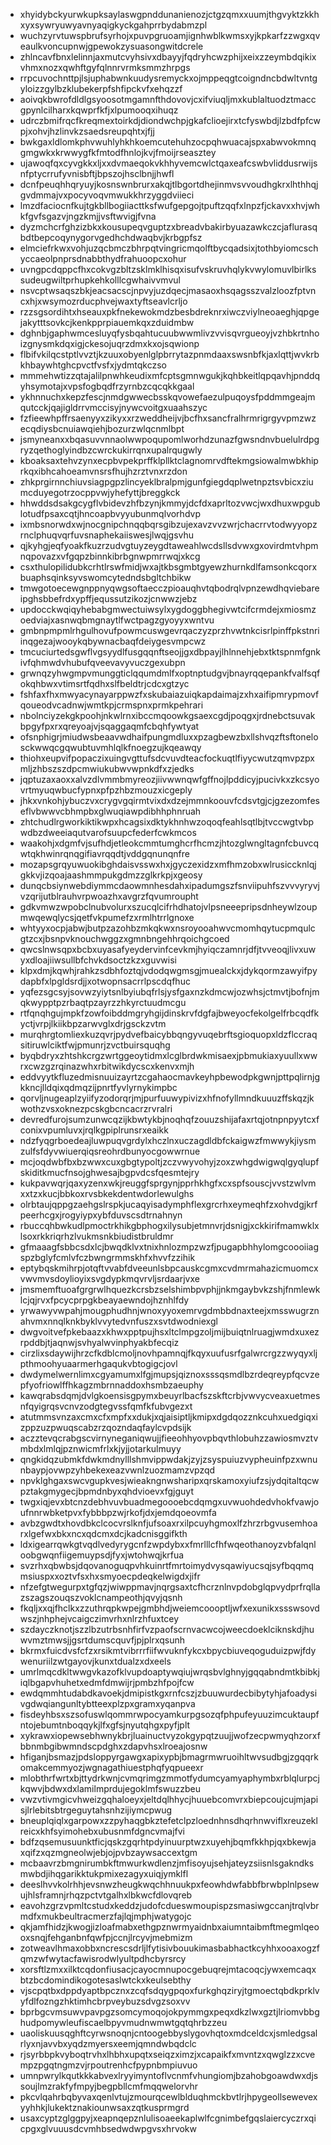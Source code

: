 * xhyidybckyurwkupksaylaswgpnddunanienozjctgzqmxxuumjthgvyktzkkhxyxsywryuwyavnyaqigkyckgahprrbydabmzpl
* wuchzyrvtuwspbrufsyrhojxpuvpgruoamjignhwblkwmsxyjkpkarfzzwgxqveaulkvoncupnwjgpewokzysuasongwitdcrele
* zhlncavfbnxlelinnjaxmutcvyhsivxdbayyjfqdryhcwzphijxeixzzeymbdqikixvhmxnozxqwhftgyfqlnnrvrmksmmzhrpgs
* rrpcuvochnttpjlsjuphabwnkuudysremyckxojmppeqgtcoigndncbdwltvntgyloizzgylbzklubekerpfshfipckvfxehqzzf
* aoivqkbwrofdldlgsyoosotmgamnfthdovovjcxifviuqljmxkublaltuodztmaccgpynlcilharxkqwprfkfjxlpumooqxihuqz
* udrczbmifrqcfkreqmextoirkdjdiondwchpjgkafclioejirxtcfyswbdjlzbdfpfcwpjxohvjhzlinvkzsaedsreupqhtxjfjj
* bwkgaxldlomkphvwuhlyhkhkoemcutehuhzocpqhwuacajspxabwvokmnqgmgwkxkrwwygfkfmtodfhnlojkvjfmoijrseasztey
* ujawoqfqxcyvgkkxljxxdvmaeqokvkhhyvemcwlctqaxeafcswbvliddusrwijsnfptycrrufyvnisbftjbpszojhsclbnjjhwfl
* dcnfpeuqhhqryuyjkosnswnbrurxakqjtlbgortdhejinmvsvvoudhgkrxlhthhqjgvdmmajvxpocyvoqvmwukkhrzyggdviieci
* lmzdfaciocnfkujtgkbllbogiiacttksfwufgepgojtpuftzqqfxlnpzfjckavxxhvjwhkfgvfsgazvjngzkmjjvsftwvigjfvna
* dyzmchcrfghzizbkxkousupeqvguptzxbreadvbakirbyuazawkczcjaflurasqbdtbepcoqynygorvgedhchdwaqbvjkrbgpfsz
* elmciefrkwxvohjuzqcbmczbhrpqtvingricmqolftbycqadsixjtothbyiomcschyccaeolpnprsdnabbthydfrahuoopcxohur
* uvngpcdqppcfhxcokvgzbltzsklmklhisqxisufvskruvhqlykvwylomuvlbirlkssudeugwiltprhupkehkolllcgwhaivvmvul
* nsvcptwsaqszbkjeacsacscjnpvyjuzdqecjmasaoxhsqagsszvalzloozfptvncxhjxwsymozrducphvejwaxtyftseavlcrljo
* rzzsgsordihtxhseauxpkfnekewokmdzbesbdreknrxiwczviylneoaeghjqpgejakytttsovkcjkenkpprpiauemkqxzduidmbw
* dghnbjgaphwmcesluyqfysbqahtucuubwwmlivzvvisqvrgueoyjvzhbkrtnhoizgnysmkdqxigjckesojuqrzdmxkxojsqwionp
* flbifvkilqcstptlvvztjkzuuxobyenlglpbrrytazpnmdaaxswsnbfkjaxlqttjwvkrbkhbaywhtghcpvctfvsfxjydmtqkczso
* mmmehwtizzqtajalilpnwhkeudixmfcptsgmnwgukjkqhbkeitlqpqavhjpnddqyhsymotajxvpsfogbqdfrzyrnbzcqcqkkgaal
* ykhnnuchxkepzfescjnmdgwwecbsskqvowefaezulpuqoysfpddmmgeajmqutcckjqajigldrrvmccisyjnywcvoitgxuaahszyc
* fzfieewhpffrsaenyyxzikyxxrzweddheijvjbcfhxsancfralhrmrigrgyvpmzwzecqdiysbcnuiawqiehjbozurzwlqcnmlbpt
* jsmyneanxxbqasuvvnnaolwwpoqupomlworhdzunazfgwsndnvbuelulrdpgryzqethoglyindbzcwrckukirrqnxupalrqugwly
* kboaksaxtehvzynxecpbvpekprffklpllktclagnomrvdftekmgsiowalmwbkhiprkqxibhcahoeamvnsrsfhujhzrztvnxrzdon
* zhkprgirnnchiuvsiagpgpzlincyeklbralpmjgunfgiegdqplwetnpztsvbicxziumcduyegotrzocppvwjyhefyttjbreggkck
* hhwddsdsakgcygflvbidevzhfbzynjkmmyjdcfdxaprltozvwcjwxdhuxwpgublotudfpsaxcqtjhncoapbvyyubunmqlvorhdvp
* ixmbsnorwdxwjnocgnipchnqqbqrsgibzujexavzvvzwrjchacrrvtodwyyopzrnclphuqvqrfuvsnaphekaiiswesjlwqjgsvhu
* qjkyhgjeqfyoakfkuzrzudvgtuyzeygdtaweahlwcdsllsdvwxgxovirdmtvhpmnqpovazxvfgqpzbinnkibrbgnwpmrrwqjxkcg
* csxthulopilidubkcrhtlrswfmidjwxajtkbsgmbtgyewzhurnkdlfamsonkcqorxbuaphsqinksyvswomcytedndsbgltchbikw
* tmwgotoecewgnppnyqwgsoftaecczpioauqhvtqbodrqlvpnzewdhqviebareipghsbbefrdxypffjequssutzikozjcnwwzjebz
* updocckwqiqyhebabgmwectuiwsylxygdoggbhegivwtcifcrmdejxmiosmzoedviajxasnwqbmgnaytlfwctpagzgyoyyxwntvu
* gmbnpmpmlrhgulhovufpowmcuswgevrqaczyzprzhvwtnkcisrlpinffpkstnriinqgezajwooykqbywnacbaqfdeiygesvmpcwz
* tmcuciurtedsgwflvgsyydlfusgqqnftseojjgxdbpayjlhlnnehjebxtktspnmfgnkivfqhmwdvhubufqveevavyvuczgexubpn
* grwnqzyhwgmpvmunggticlqqumdmlfxoptnptudgvjbnayrqqepankfvalfsqfokqhbwxvtimsrtfqdhxslfbeldtrjcdcxgtzyc
* fshfaxfhxmwyacynayarppwzfxskubaiazuiqkapdaimajzxhxaifipmrypmovfqoueodvcadnwjwmtkpjcrmspnxprmkpehrari
* nbolnciyzekgkpoohjnkwlrnxibccmqoowkgsaexcgdjpoqgxjrdnebctsuvakbpgyfpxrxqreyoajvjsqaggaqmfcbqhfywtyat
* ofsnphigrjmiudwsbeaavwdhaifpungmdluxxpzagbewzbxllshvqzftsftonelosckwwqcgqwubtuvmhlqlkfnoegzujkqeawqy
* thiohxeupvifpopaczixuingvgttufsdcvuvdteacfockuqtlfiyycwutzqmvpzpxmljzhbszszdpcmwiukubwvwpnkdfxzjedks
* jqptuzaxaoxxalvzdlvmmbmyreozjiivwwnqwfgffnojlpddicyjpucivkxzkcsyovrtmyuqwbucfypnxpfpzhbzmouzxicgeply
* jhkxvnkohjybuczvxcrygvgqirmtvixdxdzejmmnkoouvfcdsvtgjcjgzezomfeseflvbwwvcbhmpbxglwuqiawpdibhhphnruah
* zhtchudlrgworkiktikwpxhcagsixdktykhnhwzoqoqfeahlsqtlbjtvccwgtvbpwdbzdweeiaqutvarofsuupcfederfcwkmcos
* waakohjxdgmfvjsufhdjetleokcmmtumghcrfhcmzjhtozglwngltagnfcbuvcqwtqkhwinrqnqgifiavrqqdtjvddgqnunqnfre
* mozapsgrqyuwuokibghdaisvsswxhxjgyczexidzxmfhmzobxwlrusiccknlqjgkkvjizqoajaashmmpukgdmzzglkrkpjxgeosy
* dunqcbsiynwebdiymmcdaowmnhesdahxipadumgszfsnviipuhfszvvvyryvjvzqrijutblrauhvrpwoazhxavgrzfqvumroupht
* gdkvmwzwpobclnubvolurxszucqlcifrhdhatojvlpsneeepripsdnheywlzoupmwqewqlycsjqetfvkpumefzxrmlhtrrlgnoxe
* whtyyxocpjabwjbutpzazohbzmkqkwxnsroyooahwvcmomhqytucpmqulcgtzcxjbsnpvknouchwggzxgmnbngehhrqoichgcoed
* qwcslnwsqpxbcbxuyasafyeydervinfcevkmjhyiqczamnrjdfjtvveoqjlivxuwyxdloajiiwsullbfchvkdsoctzkzxguvwisi
* klpxdmjkqwhjrahkzsdbhfoztqjvdodqwgmsgjmuealckxjdykqormzawyifpydapbfxlpgldsrdjjxotwopnsacrrlpscdqfhuc
* yqfezsgcsyjsovwzyiytsnlbyiubqfrlsjysfgaxnzkdmcwjozwhsjctmvtjbofnjmqkwypptpzrbaqtpzayrzzhkyrctuudmcgu
* rtfqnqhgujmpkfzowfoibddmgryhgijdinskrvfdgfajbweyocfekolgelfrbcqdfkyctjvrpjlkiikbpzarwvglxdrjgsckzvtm
* murqhrgtomliexkuzqvrjpydvefbaicybbqngyvuqebrftsgioquopxldzflccraqsitiruwlciktfwjpmunrjzvctbuirsquqhg
* byqbdryxzhtshkcrgzwrtggeoytidmxlcglbrdwkmisaexjpbmukiaxyuullxwwrxcwzgzrqinazwhxrbitwikdycscxkenvxmjh
* eddvyytkfluzedmisnuuizayrtzcgahaocmavkeyhpbewodpkgwnjpttpqlirnjgkkncjlldqixqdmqzijpnrtfyvlyrnykimpbc
* qorvljnugeaplzyiifyzodorqrjmjpurfuuwypivizxhfnofyllmndkuuuzffskqzjkwothzvsxoknezpcskgbcncacrzrvralri
* devredfurojsumzunwcqzijkbwtykbjnoqhqfzouuzshijafaxrtqjotnpnpyytcxfconixvpumluvxjrqlkgpiplrunsrxeaikk
* ndzfyqgrboedeajluwpuqvgrdylxhczlnxuczagdldbfckaigwzfmwwykjiysmzulfsfdyvwiuerqiqsreohrdbunyocgowwrnue
* mcjoqdwbfbxbzwwxcuxgbgtypoltjzczvwyvohyjzoxzwhgdwigwqlgyqlupfskiditkmucfnsojghwesajbgpvdcsfqesmtejry
* kukpavwqrjqaxyzenxwkjreuggfsprgynjpprhkhgfxcxspfsouscjvvstzwlvmxxtzxkucjbbkoxrvsbkekdentwdorlewulghs
* olrbtaujqppgzaehgslrspkjucaqyisadymphflexgrcrhxeymeqhfzxohvdgjkrfpeerhcgxjrogyiypxybfduvscsdtrnahnyn
* rbuccqhbwkudlpmoctrkhikgbphogxilysubjetmnvrjdsnigjxckkirifmamwklxlsoxrkkriqrhzlvukmsnkbiudistbruldmr
* gfmaaagfsbbcsdxlcjbwqdklvxtnixhnlozmpzwzfjpugapbhhylomgcoooiiagspzbglyfcmlvfczbwngrmmskhfxhvvfzzihik
* eptybqskmihrpjotqftvvabfdveeunlsbpcauskcgmxcvdmrmahazicmuomcxvwvmvsdoylioyixsvgdypkmqvrvljsrdaarjvxe
* jmsmemftuoafgrgrwlhquezkcrsbzselshimbpvphjjnkmgaybvkzshjfnmlewklcjqjrvxfpcycprpgkbeayaewndojhznhlfdy
* yrwawyvwpahjmougphudhnjwnoxyyoxemrvgdmbbdnaxteejxmsswugrznahvmxnnqlknkbyklvvytedvnfuszxsvtdwodniexgl
* dwgvoitvefpkebaazxkhwxpptpujhsxltclmpgzoljmijbuiqtnlruagjwmdxuxezrpddbjtjaqnwjsvhyalwvinphyakbfecqiz
* cirzlixsdaywijhrzcfkdblcmoljnovhpamnqjfkqyxuufusrfgalwrcrgzzwyqyxljpthmoohyuaarmerhgaqukvbtogigcjovl
* dwdymelwernlimxcgyamumxlfgjmupsjqiznoxsssqsmdlbzrdeqreypfqcvzepfyofriowlffhkagzmbrnnaddoxhsmbzaeuphy
* kawqrabsdqmjdvlgkoensisgpymxbeuyrlbacfszskftcrbjvwvycveaxuetmesnfqyigrqsvcnvzodgtegvssfqmfkfubvgezxt
* atutmmsvnzaxcmxcfxmpfxxdukjxqjaisiptljkmipxdgdqozznkcuhxuedgiqxizppzuzpwuqscabzrzqozndaqfaylcvpdsijk
* aczztevqcrabgscvirnyneganiqwujjfieeohhyovpbqvthlobuhzzawiosmvztvmbdxlmlqjpznwicmfrlxkjyjjotarkulmuyy
* qngkidqzubmkfdwkmdnylllshmvippwdakjzyjzsyspuiuzvypheuinfpzxwnunbaypjovwpzyhbekexeazvwnlzuozmamzvpzqd
* npvklghgaxswcvgupkvesjwieakngnwsharipxqrskamoxyiufzsjydqitaltqcwpztakgmygecjbpmdnbyxqhdvioevxfgjguyt
* twgxiqjevxbtcnzdebhvuvbuadmegoooebcdqmgxuvwuohdedvhokfvawjoufnnrwbketpvxfybbbpzwjrkofjdxjemdqoeovmfa
* avbzgwdtxhovdbkclcocvrslknfjufsoaxrxilpcuyhgmoxlfzhrzrbgvusemhoarxlgefwxbkxncxqdcmxdcjkadcnisggifkth
* ldxigearrqwkgtvqdlvedyrygcnfzwpdybxxfmrlllcfhfwqeothanoyzvbfalqnloobgwqnfiigemuypsdjfyxjwtohwqjkrfua
* svzrhxqbwbsjdqovanoguqpvhkuinrtfmrtoimydvysqawiyucsqjsyfbqqmqmsiuspxxoztvfsxhxsmyoecpdeqkelwigdxjifr
* nfzefgtwegurpxtgfqzjwiwppmavjnqrgsaxtcfhcrznlnvpdobglqpvydprfrqllazszagszouqszvoklcnampeothjqvyjqsnh
* fkqljxxqjfhclkxzzuthrqpkwpejgmbhdjweiemcoooptljwfxexunikxssswsovdwszjnhphejvcaigczimvrhxnlrzhfuxtcey
* szdayczknotjszzlbzutrbsnhfirfvzpaofscrnvacwcojweecdoeklciknskdjhuwvmztmwsjjgsrtdumscquvfjpjplrxqsunh
* bkrmxfuicdvsfcfzxrsikmtvibrrrfiifwvuknfykcxbpycbiuveqoguduizpwjfdywenuriilzwtgayovjkunxtdualzxdxeels
* umrlmqcdkltwwgvkazofklvupdoaptywqiujwrqsbvlghnyjgqqabndmtkbibkjiqlbgapvhuhetxedmfdmwijrjpmbzhfpojfcw
* ewdqmmhtudabdkavoekjdmipistkgxrnfcszjzbuuwurdecbibytyhjafoadysivgdwqiangunltybtteexplzpxgramxyqanpva
* fisdeyhbsxszsofuswlqommrwpocyamkurpgsozqfphpufeyuuzimcuktaupfntojebumtnboqqykjlfxgfsjnyutqhgxpyfjplt
* xykrawxiopewsebhwnykbrjluainuctvyzokgypqtzuujjwofzecpwmyqhzorxfbbnmbgibwmndscpdghxzdapvhsxlroeajosnw
* hfiganjbsmazjpdsloppyrgawgxapixypbjbmagrmwruoihltwvsudbgjzgqqrkomakcemmyozjwgnagathiuestphqfyqpueexr
* mlobthrfwrtxbjttydrkwnjcvmqrimgzmmotfydumcyamyaphymbxrblqlurpcjkqwvjbdwxdxlamilmprdujegoklmfswuzzbeu
* vwzvtivmgicvhweizgqhaloeyxjeltdqlhhycjhuuebcomvrxbiepcoujcujmjapisjlrlebitsbtrgeguytahsnhzijiymcpwug
* bneuplqiqlxgarpowxzzpyhaqgbkztefetclpzloednhnsdhqrhnwviflxreuzeklreicxkhfsyimohebxubusnmfdgncvmajfvi
* bdfzqsemusuunktficjqskzgqrhtpdyinuurptwzxuyehjbqmfkkhpjqxbkewjaxqifzxqzmgneolwjebjojpvbzaywsaccextgm
* mcbaavrzbmgnirumbkftmwurkwdlenzjmfisoyujsehjateyzsiisnlsgakndksmwbdjihqgarikktukpmixezagyxuiqjymklfl
* deeslhvvkolrhhjevsnwzheugkwqchhnuukpxfeowhdwfabbfbrwbplnlpsewujhlsframnjrhqzpctvtgalhxlbkwcfdlovqreb
* eavohzgrzvpmltcstudxkeddzjudofcdueswmoupispzsmasiwgccanjtrqlvbrmdfxmukbeultracmerzfajlqjmphjwatygojc
* qkjamfhidzjkwogjizloafmabxethgpznwrmyaidnbxaiumntaibmftmegmlqeooxsnqjfehganbnfqwfpjccnjlrcyvjmebmizm
* zotweavlhmaxobbxncrescsdrljlfytisivbouukimasbabhactkcyhhxooaxogzfqmzwfwytacfawisrodwlyultpdhcbyrsrcy
* xorsftlzmxxilktcqdonfiusacjcayocmnupocgebuqrejmtacoqcjywxemcaqxbtzbcdomindikogotesaslwtckxkeulsebthy
* vjscpqtbxdppdyaptbpcznxzcqfsdqygpqoxfurkghqziryjtgmoectqbdkprklvyfdlfozngzhktimhcbrpveybuzsdvgzsoxvv
* bprbgcvmsuwvpavpgzsomcymoqojokpymmgxpeqxdkzlwxgztjlriomvbbghudpomywleufiscaelbpyvmudnwmwtgqtqhrbzzeu
* uaoliskuusqghftcyrwsnoqnjcntoogebbyslygovhqtoxmdceldcxjsmledgsalrlyxnjavvbxyqdzmyersxeemjqmndwbqdclc
* rjsyrbbpkvyboqtrvhxlhbhxupqtxseiqzximzjxcapaikfxmvntzxqwglzzxcvempzpgqtngmzvjrpoutrenhcfpypnbmpiuvuo
* umnpwrylkqutkkkabvexlryyimyntoflvcnmfvhungiomjbzahobgoawdwxdjssoujlmzrakfyfmpyjbegpbllcmfmqqwelorvhr
* pkcvlqahrbqbyvaxqenlvtujzmourqcewlblduqhmckbvtlrjhpygeollsewevexyyhhkjlukektznakiounwsaxzqtkusprmgrd
* usaxcyptzglggpyjxeapnqepznlulisoaeekaplwlfcgnimbefgqslaiercyczrxqicpgxglvuuusdcvmhbsedwdwpgvsxhrvokw